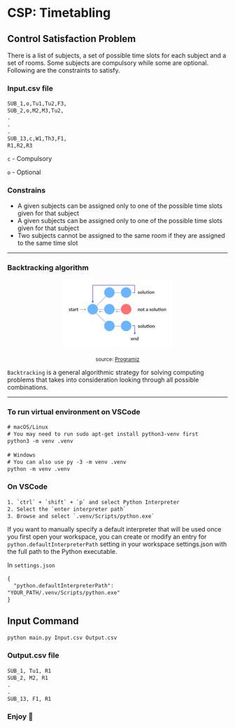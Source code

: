 # CSP: Timetabling

## Control Satisfaction Problem

There is a list of subjects, a set of possible
time slots for each subject and a set of rooms. Some subjects are compulsory while some are optional. Following are the constraints to satisfy.

### Input.csv file
```
SUB_1,o,Tu1,Tu2,F3,
SUB_2,o,M2,M3,Tu2,
.
.
.
SUB_13,c,W1,Th3,F1,
R1,R2,R3
```
`c` - Compulsory

`o` - Optional

### Constrains
- A given subjects can be assigned only to one of the possible time slots given for that 
subject
- A given subjects can be assigned only to one of the possible time slots given for that 
subject
- Two subjects cannot be assigned to the same room if they are assigned to the same time 
slot

***

### Backtracking algorithm

<p align="center">
<img src="img/ba-state-space-tree.webp" width="50%">
</p>
<p align="center">
<small>source: <a href="https://www.programiz.com/dsa/backtracking-algorithm">Programiz</a></small>
</p>

`Backtracking` is a general 
algorithmic strategy for solving computing problems that takes into consideration looking 
through all possible combinations.

***

### To run virtual environment on VSCode


```
# macOS/Linux
# You may need to run sudo apt-get install python3-venv first
python3 -m venv .venv

# Windows
# You can also use py -3 -m venv .venv
python -m venv .venv
```

### On VSCode

```
1. `ctrl` + `shift` + `p` and select Python Interpreter
2. Select the `enter interpreter path`
3. Browse and select `.venv/Scripts/python.exe`
```
If you want to manually specify a default interpreter that will be used once you first open your workspace, you can create or modify an entry for `python.defaultInterpreterPath` setting in your workspace settings.json with the full path to the Python executable. 

In `settings.json`

```
{
  "python.defaultInterpreterPath": "YOUR_PATH/.venv/Scripts/python.exe"
}

```


## Input Command

```
python main.py Input.csv Output.csv
```

### Output.csv file

```
SUB_1, Tu1, R1
SUB_2, M2, R1
.
.
SUB_13, F1, R1
```


### Enjoy 🥳

